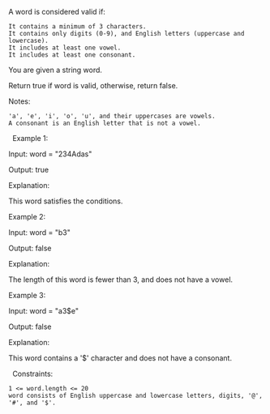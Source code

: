 A word is considered valid if:


	It contains a minimum of 3 characters.
	It contains only digits (0-9), and English letters (uppercase and lowercase).
	It includes at least one vowel.
	It includes at least one consonant.


You are given a string word.

Return true if word is valid, otherwise, return false.

Notes:


	'a', 'e', 'i', 'o', 'u', and their uppercases are vowels.
	A consonant is an English letter that is not a vowel.


 
Example 1:


Input: word = "234Adas"

Output: true

Explanation:

This word satisfies the conditions.


Example 2:


Input: word = "b3"

Output: false

Explanation:

The length of this word is fewer than 3, and does not have a vowel.


Example 3:


Input: word = "a3$e"

Output: false

Explanation:

This word contains a '$' character and does not have a consonant.


 
Constraints:


	1 <= word.length <= 20
	word consists of English uppercase and lowercase letters, digits, '@', '#', and '$'.

